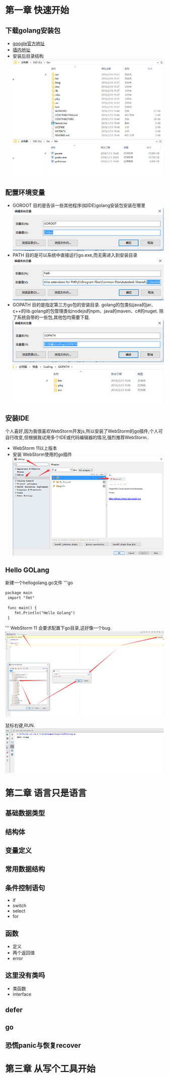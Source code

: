# 第一章 快速开始

## 下载golang安装包
- [google官方地址](https://golang.org/dl/)
- [墙内地址](http://golangtc.com/download)
- 安装后目录结构
![](img/安装后目录.png)
![](img/安装后目录bin.png)

## 配置环境变量
- GOROOT
目的是告诉一些其他程序(如IDE)golang安装包安装在哪里
![](img/goroot.png)
- PATH
目的是可以系统中直接运行go.exe,而无需进入到安装目录
![](img/path.png)
- GOPATH
目的是指定第三方go包的安装目录.
golang的包类似java的jar、c++的lib.golang的包管理类似nodejs的npm、java的maven、c#的nuget.
除了系统自带的一些包,其他包均需要下载.
![](img/gopath.png)
![](img/gopath目录.png)

## 安装IDE
个人喜好,因为我很喜欢WebStorm开发js,所以安装了WebStorm的go插件,个人可自行改变,但根据我试用多个IDE或代码编辑器的情况,强烈推荐WebStorm..
- WebStorm 11以上版本
- 安装 WebStorm使用的go插件
    ![](img/go插件.png)

## Hello GOLang
新建一个hellogolang.go文件
'''go

    package main
     import "fmt"

     func main() {
     	fmt.Println("Hello Golang")
     }

'''
WebStorm 11 会要求配置下go目录,这好像一个bug.
![](img/设置SDK.png)

鼠标右键,RUN.
![](img/hellogolang.png)

# 第二章 语言只是语言

## 基础数据类型

## 结构体

## 变量定义

## 常用数据结构

## 条件控制语句
- if
- switch
- select
- for

## 函数
- 定义
- 两个返回值
- error

## 这里没有类吗
- 类函数
- interface

## defer

## go

## 恐慌panic与恢复recover

# 第三章 从写个工具开始

